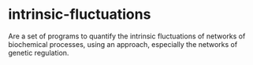 # intrinsic-fluctuations
Are a set of programs to quantify the intrinsic fluctuations of networks of biochemical processes, using an approach, especially the networks of genetic regulation.
